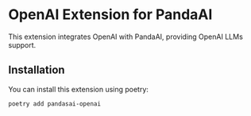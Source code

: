 # OpenAI Extension for PandaAI

This extension integrates OpenAI with PandaAI, providing OpenAI LLMs support.

## Installation

You can install this extension using poetry:

```bash
poetry add pandasai-openai
```
